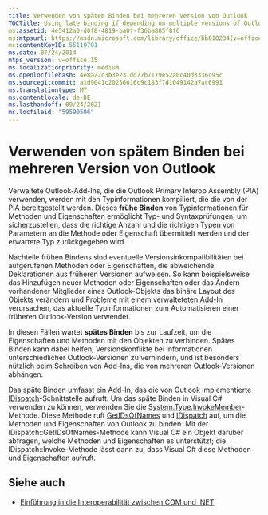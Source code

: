 ```yaml
---
title: Verwenden von spätem Binden bei mehreren Version von Outlook
TOCTitle: Using late binding if depending on multiple versions of Outlook
ms:assetid: 4e5412a0-d0f8-4819-ba0f-f36ba885f8f6
ms:mtpsurl: https://msdn.microsoft.com/library/office/bb610234(v=office.15)
ms:contentKeyID: 55119791
ms.date: 07/24/2014
mtps_version: v=office.15
ms.localizationpriority: medium
ms.openlocfilehash: 4e8a22c3b3e231dd77b7179e52a0c40d3336c95c
ms.sourcegitcommit: a1d9041c20256616c9c183f7d1049142a7ac6991
ms.translationtype: MT
ms.contentlocale: de-DE
ms.lasthandoff: 09/24/2021
ms.locfileid: "59590506"
---
```

# <a name="using-late-binding-if-depending-on-multiple-versions-of-outlook"></a>Verwenden von spätem Binden bei mehreren Version von Outlook

Verwaltete Outlook-Add-Ins, die die Outlook Primary Interop Assembly (PIA) verwenden, werden mit den Typinformationen kompiliert, die die von der PIA bereitgestellt werden. Dieses **frühe Binden** von Typinformationen für Methoden und Eigenschaften ermöglicht Typ- und Syntaxprüfungen, um sicherzustellen, dass die richtige Anzahl und die richtigen Typen von Parametern an die Methode oder Eigenschaft übermittelt werden und der erwartete Typ zurückgegeben wird. 

Nachteile frühen Bindens sind eventuelle Versionsinkompatibilitäten bei aufgerufenen Methoden oder Eigenschaften, die abweichende Deklarationen aus früheren Versionen aufweisen. So kann beispielsweise das Hinzufügen neuer Methoden oder Eigenschaften oder das Ändern vorhandener Mitglieder eines Outlook-Objekts das binäre Layout des Objekts verändern und Probleme mit einem verwalteteten Add-In verursachen, das aktuelle Typinformationen zum Automatisieren einer früheren Outlook-Version verwendet. 

In diesen Fällen wartet **spätes Binden** bis zur Laufzeit, um die Eigenschaften und Methoden mit den Objekten zu verbinden. Spätes Binden kann dabei helfen, Versionskonflikte bei Informationen unterschiedlicher Outlook-Versionen zu verhindern, und ist besonders nützlich beim Schreiben von Add-Ins, die von mehreren Outlook-Versionen abhängen.

Das späte Binden umfasst ein Add-In, das die von Outlook implementierte [IDispatch](https://docs.microsoft.com/windows/desktop/api/oaidl/nn-oaidl-idispatch)-Schnittstelle aufruft. Um das späte Binden in Visual C\# verwenden zu können, verwenden Sie die [System.Type.InvokeMember](https://docs.microsoft.com/dotnet/api/system.type.invokemember?view=netframework-4.7.2)-Methode. Diese Methode ruft [GetIDsOfNames](https://docs.microsoft.com/windows/desktop/api/oaidl/nf-oaidl-idispatch-getidsofnames) und [IDispatch](https://docs.microsoft.com/windows/desktop/api/oaidl/nf-oaidl-idispatch-invoke) auf, um die Methoden und Eigenschaften von Outlook zu binden. Mit der IDispatch::GetIDsOfNames-Methode kann Visual C\# ein Objekt darüber abfragen, welche Methoden und Eigenschaften es unterstützt; die IDispatch::Invoke-Methode lässt dann zu, dass Visual C\# diese Methoden und Eigenschaften aufruft. 

<!-- PAGES 404 
For more information about using late binding in C\#, see [KB 302902: Binding for Office Automation Servers with Visual C\# .NET](https://go.microsoft.com/fwlink/?linkid=88971). For more information about using late binding in Visual Basic, see [KB 304661: How to Use Visual Basic .NET for Binding for Office Automation Servers](https://go.microsoft.com/fwlink/?linkid=88972).

Note that late binding requires obtaining a DispID for every method or property, so late binding generally does not perform as well as early binding. For more information about how early binding compares with late binding, see [KB 245115: Using Early Binding and Late Binding in Automation](https://go.microsoft.com/fwlink/?linkid=88973). -->

## <a name="see-also"></a>Siehe auch

- [Einführung in die Interoperabilität zwischen COM und .NET](introduction-to-interoperability-between-com-and-net.md)

